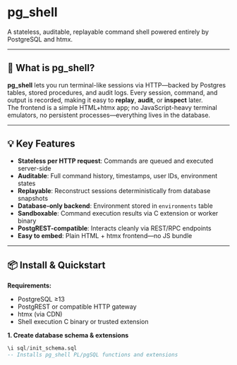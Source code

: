 # pg_shell

A stateless, auditable, replayable command shell powered entirely by PostgreSQL and htmx.

---

## 🚀 What is **pg_shell**?

**pg_shell** lets you run terminal-like sessions via HTTP—backed by Postgres tables, stored procedures, and audit logs. Every session, command, and output is recorded, making it easy to **replay**, **audit**, or **inspect** later.  
The frontend is a simple HTML+htmx app; no JavaScript-heavy terminal emulators, no persistent processes—everything lives in the database.

---

## 💡 Key Features

- **Stateless per HTTP request**: Commands are queued and executed server-side
- **Auditable**: Full command history, timestamps, user IDs, environment states
- **Replayable**: Reconstruct sessions deterministically from database snapshots
- **Database-only backend**: Environment stored in `environments` table
- **Sandboxable**: Command execution results via C extension or worker binary
- **PostgREST-compatible**: Interacts cleanly via REST/RPC endpoints
- **Easy to embed**: Plain HTML + htmx frontend—no JS bundle

---

## 📦 Install & Quickstart

**Requirements:**
- PostgreSQL ≥13
- PostgREST or compatible HTTP gateway
- htmx (via CDN)
- Shell execution C binary or trusted extension

**1. Create database schema & extensions**
```sql
\i sql/init_schema.sql
-- Installs pg_shell PL/pgSQL functions and extensions
